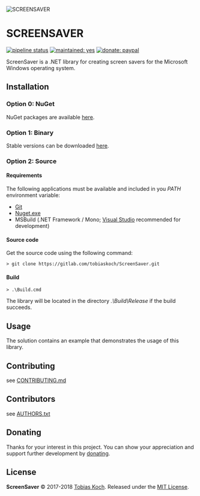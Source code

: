 ![SCREENSAVER](https://gitlab.com/tobiaskoch/ScreenSaver/raw/master/Media/ScreenSaver-256.png)

# SCREENSAVER

[![pipeline status](https://gitlab.com/tobiaskoch/ScreenSaver/badges/master/pipeline.svg)](https://gitlab.com/tobiaskoch/ScreenSaver/commits/master)
[![maintained: yes](https://tobiaskoch.gitlab.io/badges/maintained-yes.svg)](https://gitlab.com/tobiaskoch/ScreenSaver/commits/master)
[![donate: paypal](https://tobiaskoch.gitlab.io/badges/donate-paypal.svg)](https://www.tk-software.de/donate)

ScreenSaver is a .NET library for creating screen savers for the Microsoft Windows operating system.

## Installation

### Option 0: NuGet
NuGet packages are available [here](https://www.nuget.org/packages/ScreenSaver/).

### Option 1: Binary
Stable versions can be downloaded [here](https://gitlab.com/tobiaskoch/ScreenSaver/pipelines?scope=tags).

### Option 2: Source
#### Requirements
The following applications must be available and included in you *PATH* environment variable:

* [Git](https://git-scm.com/)
* [Nuget.exe](https://www.nuget.org/)
* MSBuild (.NET Framework / Mono; [Visual Studio](https://www.visualstudio.com) recommended for development)

#### Source code
Get the source code using the following command:

    > git clone https://gitlab.com/tobiaskoch/ScreenSaver.git

#### Build
    > .\Build.cmd

The library will be located in the directory *.\Build\Release* if the build succeeds.

## Usage
The solution contains an example that demonstrates the usage of this library.

## Contributing
see [CONTRIBUTING.md](https://gitlab.com/tobiaskoch/ScreenSaver/blob/master/CONTRIBUTING.md)

## Contributors
see [AUTHORS.txt](https://gitlab.com/tobiaskoch/ScreenSaver/blob/master/AUTHORS.txt)

## Donating
Thanks for your interest in this project. You can show your appreciation and support further development by [donating](https://www.tk-software.de/donate).

## License
**ScreenSaver** © 2017-2018  [Tobias Koch](https://www.tk-software.de). Released under the [MIT License](https://gitlab.com/tobiaskoch/ScreenSaver/blob/master/LICENSE.md).